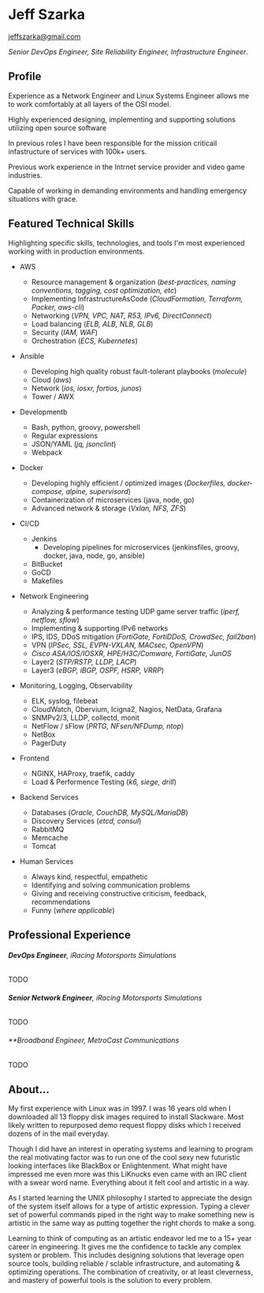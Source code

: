 # Jeff Szarka

jeffszarka@gmail.com


*Senior DevOps Engineer, Site Reliability Engineer, Infrastructure Engineer*. 



## Profile

Experience as a Network Engineer and Linux Systems Engineer allows me to work comfortably at all layers of the OSI model.

Highly experienced designing, implementing and supporting solutions utilizing open source software

In previous roles I have been responsible for the mission criticail infastructure of services with 100k+ users.

Previous work experience in the Intrnet service provider and video game industries. 

Capable of working in demanding environments and handling emergency situations with grace.


## Featured Technical Skills

Highlighting specific skills, technologies, and tools I'm most experienced working wiith in production environments. 

- AWS 
  * Resource management & organization (*best-practices, naming conventions, tagging, cost optimization, etc*)
  * Implementing InfrastructureAsCode (*CloudFormation, Terraform, Packer, aws-cli*)
  * Networking (*VPN, VPC, NAT, R53, IPv6, DirectConnect*)
  - Load balancing (*ELB, ALB, NLB, GLB*)
  - Security (*IAM, WAF*)
  - Orchestration (*ECS, Kubernetes*)
   
- Ansible 
  - Developing high quality robust fault-tolerant playbooks (*molecule*)
  - Cloud (*aws*)
  - Network (*ios, iosxr, fortios, junos*)
  - Tower / AWX

- Developmentb 
  - Bash, python, groovy, powershell
  - Regular expressions
  - JSON/YAML (*jq, jsonclint*)
  - Webpack
    
- Docker
  - Developing highly efficient / optimized images (*Dockerfiles, docker-compose, alpine, supervisord*)
  - Containerization of microservices (java, node, go)
  - Advanced network & storage (*Vxlan, NFS, ZFS*)

- CI/CD
  - Jenkins
     - Developing pipelines for microservices (jenkinsfiles, groovy, docker, java, node, go, ansible)
  - BitBucket
  - GoCD
  - Makefiles
  
- Network Engineering 
  * Analyzing & performance testing UDP game server traffic (*iperf, netflow, sflow*)
  * Implementing & supporting IPv6 networks
  * IPS, IDS, DDoS mitigation (*FortiGate, FortiDDoS, CrowdSec, fail2ban*)
  * VPN (*IPSec, SSL, EVPN-VXLAN, MACsec, OpenVPN*)
  - *Cisco ASA/IOS/IOSXR, HPE/H3C/Comware, FortiGate, JunOS*
  - Layer2 (*STP/RSTP, LLDP, LACP*)
  - Layer3 (*eBGP, iBGP, OSPF, HSRP, VRRP*)
  
- Monitoring, Logging, Observability 
  - ELK, syslog, filebeat
  - CloudWatch, Obervium, Icigna2, Nagios, NetData, Grafana
  - SNMPv2/3, LLDP, collectd, monit
  - NetFlow / sFlow (*PRTG, NFsen/NFDump, ntop*)
  - NetBox
  - PagerDuty

- Frontend
  - NGINX, HAProxy, traefik, caddy
  - Load & Performence Testing (*k6, siege, drill*)
 
  
- Backend Services
  - Databases (*Oracle, CouchDB, MySQL/MariaDB*)
  - Discovery Services (*etcd, consul*)
  - RabbitMQ
  - Memcache
  - Tomcat

- Human Services
  - Always kind, respectful, empathetic
  - Identifying and solving communication problems
  - Giving and receiving constructive criticism, feedback, recommendations
  - Funny (*where applicable*)


## Professional Experience 

###### **DevOps Engineer**, *iRacing Motorsports Simulations*

TODO

###### **Senior Network Engineer**, *iRacing Motorsports Simulations*

TODO

###### **Broadband Engineer, *MetroCast Communications*

TODO



## About...

My first experience with Linux was in 1997. I was 16 years old when I downloaded all 13 floppy disk images required to install Slackware. Most likely written to repurposed demo request floppy disks which I received dozens of in the mail everyday. 

Though I did have an interest in operating systems and learning to program the real motivating factor was to run one of the cool sexy new futuristic looking interfaces like BlackBox or Enlightenment. What might have impressed me even more was this LiKnucks even came with an IRC client with a swear word name. Everything about it felt cool and artistic in a way. 

As I started learning the UNIX philosophy I started to appreciate the design of the system itself allows for a type of artistic expression. Typing a clever set of powerful commands piped in the right way to make something new is artistic in the same way as putting together the right chords to make a song. 

Learning to think of computing as an artistic endeavor led me to a 15+ year career in engineering. It gives me the confidence to tackle any complex system or problem. This includes designing solutions that leverage open source tools, building reliable / sclable infrastructure, and automating & optimizing operations. The combination of creativity, or at least cleverness, and mastery of powerful tools is the solution to every problem. 




